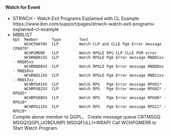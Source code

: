 <h4>Watch for Event</h4>

<ul>
<li>STRWCH - Watch Exit Programs Explained with CL Example<br />https://www.ibm.com/support/pages/strwch-watch-exit-programs-explained-cl-example</li>
<li>MBRLIST<code>
Opt  Member      Type        Text                                              
     WCHCPA070X  CLP         Watch CLP and CLLE Pgm Error message CPA070*      
     WCHPGMERR   CLP         Watch RPGLE RPG CLP CLLE PGM error                
     WCHRNQ01XX  CLP         Watch RPGLE Pgm Error message RNQ01xx - RNQ05xx   
     WCHRNQ08XX  CLP         Watch RPGLE Pgm Error message RNQ08xx - RNQ10xx   
     WCHRNQ11XX  CLP         Watch RPGLE Pgm Error message RNQ11xx - RNQ13xx   
     WCHRPG01XX  CLP         Watch RPG   Pgm Error message RPG01*              
     WCHRPG02XX  CLP         Watch RPG   Pgm Error message RPG02* - RPG05*     
     WCHRPG08XX  CLP         Watch RPG   Pgm Error message RPG08* - RPG10*     
     WCHRPG11XX  CLP         Watch RPG   Pgm Error message RPG11* - RPG19*     
</code>
Compile above member to QGPL，
Create message queue 
CRTMSGQ MSGQ(QGPL/JOBDUMP) MSGQFULL(*WRAP)
Call WCHPGMERR to Start Watch Program.
</li>
</ul>
